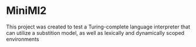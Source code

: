 # MiniMl2
This project was created to test a Turing-complete language interpreter that can utilize a substition model, as well as lexically and dynamically scoped environments
